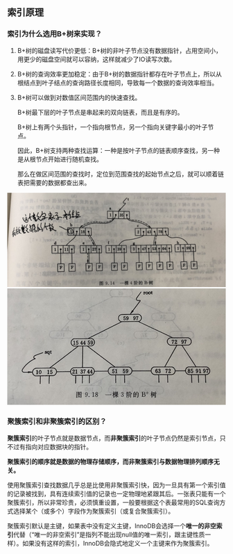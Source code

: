 ## 索引原理



### 索引为什么选用B+树来实现？

1. B+树的磁盘读写代价更低：B+树的非叶子节点没有数据指针，占用空间小，用更少的磁盘空间就可以容纳，这样就减少了IO读写次数。

2. B+树的查询效率更加稳定：由于B+树的数据指针都存在叶子节点上，所以从根结点到叶子结点的查询路径长度相同，导致每一个数据的查询效率相当。

3. B+树可以做到对数值区间范围内的快速查找。

   B+树最下层的叶子节点是串起来的双向链表，而且是有序的。

   B+树上有两个头指针，一个指向根节点，另一个指向关键字最小的叶子节点。

   因此，B+树支持两种查找运算：一种是按叶子节点的链表顺序查找，另一种是从根节点开始进行随机查找。

   那么在做区间范围的查找时，定位到范围查找的起始节点之后，就可以顺着链表把需要的数据都查出来。

<img src="../../src/mysql/btree.png" alt="B树" />

<img src="../../src/mysql/b+tree.png" alt="B+树" />

### 聚簇索引和非聚簇索引的区别？

**聚簇索引**的叶子节点就是数据节点，而**非聚簇索引**的叶子节点仍然是索引节点，只不过有指向对应数据块的指针。

**聚簇索引的顺序就是数据的物理存储顺序，而非聚簇索引与数据物理排列顺序无关。**

使用聚簇索引查找数据几乎总是比使用非聚簇索引快，因为一旦具有第一个索引值的记录被找到，具有连续索引值的记录也一定物理地紧跟其后。一张表只能有一个聚簇索引，所以非常珍贵，必须慎重设置，一般要根据这个表最常用的SQL查询方式选择某个（或多个）字段作为聚簇索引（或复合聚簇索引）。

聚簇索引默认是主键，如果表中没有定义主键，InnoDB会选择一个**唯一的非空索引**代替（“唯一的非空索引”是指列不能出现null值的唯一索引，跟主键性质一样）。如果没有这样的索引，InnoDB会隐式地定义一个主键来作为聚簇索引。
